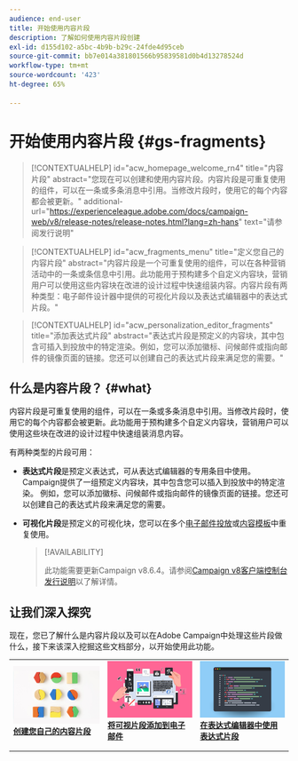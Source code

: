 ```yaml
---
audience: end-user
title: 开始使用内容片段
description: 了解如何使用内容片段创建
exl-id: d155d102-a5bc-4b9b-b29c-24fde4d95ceb
source-git-commit: bb7e014a381801566b95839581d0b4d13278524d
workflow-type: tm+mt
source-wordcount: '423'
ht-degree: 65%

---
```


# 开始使用内容片段 {#gs-fragments}

>[!CONTEXTUALHELP]
>id="acw_homepage_welcome_rn4"
>title="内容片段"
>abstract="您现在可以创建和使用内容片段。内容片段是可重复使用的组件，可以在一条或多条消息中引用。当修改片段时，使用它的每个内容都会被更新。"
>additional-url="https://experienceleague.adobe.com/docs/campaign-web/v8/release-notes/release-notes.html?lang=zh-hans" text="请参阅发行说明"

>[!CONTEXTUALHELP]
>id="acw_fragments_menu"
>title="定义您自己的内容片段"
>abstract="内容片段是一个可重复使用的组件，可以在各种营销活动中的一条或条信息中引用。此功能用于预构建多个自定义内容块，营销用户可以使用这些内容块在改进的设计过程中快速组装内容。内容片段有两种类型：电子邮件设计器中提供的可视化片段以及表达式编辑器中的表达式片段。"

>[!CONTEXTUALHELP]
>id="acw_personalization_editor_fragments"
>title="添加表达式片段"
>abstract="表达式片段是预定义的内容块，其中包含可插入到投放中的特定渲染。例如，您可以添加徽标、问候邮件或指向邮件的镜像页面的链接。您还可以创建自己的表达式片段来满足您的需要。"

## 什么是内容片段？ {#what}

内容片段是可重复使用的组件，可以在一条或多条消息中引用。当修改片段时，使用它的每个内容都会被更新。此功能用于预构建多个自定义内容块，营销用户可以使用这些块在改进的设计过程中快速组装消息内容。

有两种类型的片段可用：

* **表达式片段**&#x200B;是预定义表达式，可从表达式编辑器的专用条目中使用。 Campaign提供了一组预定义内容块，其中包含您可以插入到投放中的特定渲染。 例如，您可以添加徽标、问候邮件或指向邮件的镜像页面的链接。您还可以创建自己的表达式片段来满足您的需要。

* **可视化片段**&#x200B;是预定义的可视化块，您可以在多个[电子邮件投放](../email/get-started-email-designer.md)或[内容模板](../email/use-email-templates.md)中重复使用。

  >[!AVAILABILITY]
  >
  >此功能需要更新Campaign v8.6.4。请参阅[Campaign v8客户端控制台发行说明](https://experienceleague.adobe.com/zh-hans/docs/campaign/campaign-v8/releases/release-notes)以了解详情。

## 让我们深入探究

现在，您已了解什么是内容片段以及可以在Adobe Campaign中处理这些片段做什么，接下来该深入挖掘这些文档部分，以开始使用此功能。

<table style="table-layout:fixed"><tr style="border: 0;">
<td>
<a href="create-fragment.md">
<img alt="创建您自己的表达式片段" src="assets/do-not-localize/create-fragment.png">
</a>
<div>
<a href="create-fragment.md"><strong>创建您自己的内容片段</strong></a>
</div>
<p>
</td>
<td>
<a href="use-visual-fragments.md">
<img alt="将可视片段添加到电子邮件" src="assets/do-not-localize/visual.png">
</a>
<div><a href="use-visual-fragments.md"><strong>将可视片段添加到电子邮件</strong>
</div>
<p>
</td>
<td>
<a href="use-expression-fragments.md">
<img alt="将表达式片段添加到表达式编辑器" src="assets/do-not-localize/expression.png">
</a>
<div>
<a href="use-expression-fragments.md"><strong>在表达式编辑器中使用表达式片段</strong></a>
</div>
<p></td>
</tr></table>
